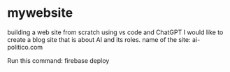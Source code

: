 # mywebsite
building a web site from scratch using vs code and ChatGPT
I would like to create a blog site that is about AI and its roles.
name of the site: ai-politico.com

Run this command: firebase deploy 
